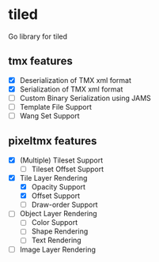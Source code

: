 # tiled
Go library for tiled

## tmx features
- [x] Deserialization of TMX xml format
- [x] Serialization of TMX xml format
- [ ] Custom Binary Serialization using JAMS
- [ ] Template File Support
- [ ] Wang Set Support

## pixeltmx features
- [x] \(Multiple) Tileset Support
  - [ ] Tileset Offset Support
- [x] Tile Layer Rendering
  - [x] Opacity Support
  - [x] Offset Support
  - [ ] Draw-order Support
- [ ] Object Layer Rendering
  - [ ] Color Support
  - [ ] Shape Rendering
  - [ ] Text Rendering
- [ ] Image Layer Rendering